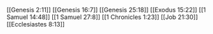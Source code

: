 [[Genesis 2:11]]
[[Genesis 16:7]]
[[Genesis 25:18]]
[[Exodus 15:22]]
[[1 Samuel 14:48]]
[[1 Samuel 27:8]]
[[1 Chronicles 1:23]]
[[Job 21:30]]
[[Ecclesiastes 8:13]]
